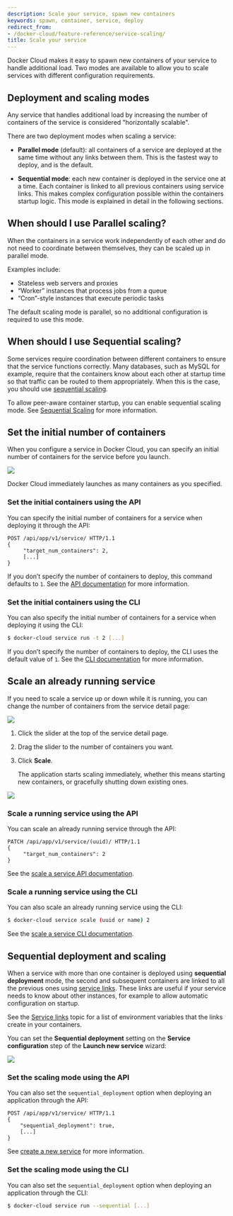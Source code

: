 ```yaml
---
description: Scale your service, spawn new containers
keywords: spawn, container, service, deploy
redirect_from:
- /docker-cloud/feature-reference/service-scaling/
title: Scale your service
---
```


Docker Cloud makes it easy to spawn new containers of your service to handle
additional load. Two modes are available to allow you to scale services with
different configuration requirements.

## Deployment and scaling modes

Any service that handles additional load by increasing the number of containers
of the service is considered "horizontally scalable".

There are two deployment modes when scaling a service:

-   **Parallel mode** (default): all containers of a service are
    deployed at the same time without any links between them. This is
    the fastest way to deploy, and is the default.

-   **Sequential mode**: each new container is deployed in the service one at a
    time. Each container is linked to all previous containers using service
    links. This makes complex configuration possible within the containers
    startup logic. This mode is explained in detail in the following sections.

## When should I use Parallel scaling?

 When the containers in a service work independently of each other and do not
 need to coordinate between themselves, they can be scaled up in parallel mode.

Examples include:

-   Stateless web servers and proxies
-   “Worker” instances that process jobs from a queue
-   “Cron”-style instances that execute periodic tasks

The default scaling mode is parallel, so no additional configuration is
required to use this mode.

## When should I use Sequential scaling?

Some services require coordination between different containers to ensure that
the service functions correctly. Many databases, such as MySQL for example,
require that the containers know about each other at startup time so that
traffic can be routed to them appropriately. When this is the case, you should
use [sequential scaling](service-scaling.md#sequential-deployment-and-scaling).

To allow peer-aware container startup, you can enable sequential scaling mode. See [Sequential Scaling](service-scaling.md#sequential-deployment-and-scaling) for more information.

## Set the initial number of containers

When you configure a service in Docker Cloud, you can specify an initial number of containers for the service before you launch.

![](images/service-wizard-scale.png)

Docker Cloud immediately launches as many containers as you specified.

### Set the initial containers using the API

You can specify the initial number of containers for a service when deploying it through the API:

```
POST /api/app/v1/service/ HTTP/1.1
{
	 "target_num_containers": 2,
	 [...]
}
```

If you don’t specify the number of containers to deploy, this command defaults to `1`. See the [API documentation](/apidocs/docker-cloud.md) for more information.

### Set the initial containers using the CLI

You can also specify the initial number of containers for a service when deploying it using the CLI:

```bash
$ docker-cloud service run -t 2 [...]
```

If you don’t specify the number of containers to deploy, the CLI uses the default value of `1`. See the [CLI documentation](/apidocs/docker-cloud.md) for more information.

## Scale an already running service

If you need to scale a service up or down while it is running, you can change the number of containers from the service detail page:

![](images/service-before-scaling.png)

1. Click the slider at the top of the service detail page.
2. Drag the slider to the number of containers you want.
3. Click **Scale**.

    The application starts scaling immediately, whether this means starting new containers, or gracefully shutting down existing ones.

![](images/service-during-scaling.png)

### Scale a running service using the API

You can scale an already running service through the API:

```
PATCH /api/app/v1/service/(uuid)/ HTTP/1.1
{
	 "target_num_containers": 2
}
```
See the [scale a service API documentation](/apidocs/docker-cloud.md#scale-a-service).

### Scale a running service using the CLI

You can also scale an already running service using the CLI:

```bash
$ docker-cloud service scale (uuid or name) 2
```

See the [scale a service CLI documentation](/apidocs/docker-cloud.md#scale-a-service).

## Sequential deployment and scaling

When a service with more than one container is deployed using **sequential deployment** mode, the second and subsequent containers are linked to all the
previous ones using [service links](service-links.md). These links are useful if
your service needs to know about other instances, for example to allow automatic
configuration on startup.

See the [Service links](service-links.md) topic for a list of environment variables that the links create in your containers.

You can set the **Sequential deployment** setting on the **Service configuration** step of the **Launch new service** wizard:

![](images/service-wizard-sequential-deployment.png)

### Set the scaling mode using the API

You can also set the `sequential_deployment` option when deploying an
application through the API:

```
POST /api/app/v1/service/ HTTP/1.1
{
	"sequential_deployment": true,
	[...]
}
```

See [create a new service](/apidocs/docker-cloud.md#create-a-new-service) for
more information.

### Set the scaling mode using the CLI

You can also set the `sequential_deployment` option when deploying an
application through the CLI: 

```bash
$ docker-cloud service run --sequential [...] 
```
